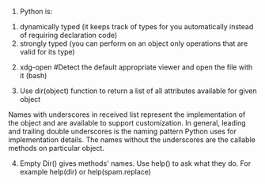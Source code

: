 1. Python is:
1) dynamically typed (it keeps track of types for you automatically instead of requiring declaration code)
2) strongly typed (you can perform on an object only operations that are valid for its type)


2.  xdg-open   #Detect the default appropriate viewer and open the file with it (bash)

3. Use dir(object) function to return a list of all attributes available for given object

Names with underscores in received list represent the implementation of the object and are available to support customization. 
In general, leading and trailing double underscores is the naming pattern Python uses for implementation
details. The names without the underscores are the callable methods on particular object.

4. Empty Dir() gives methods' names. Use help() to ask what they do. For example help(dir) or help(spam.replace)